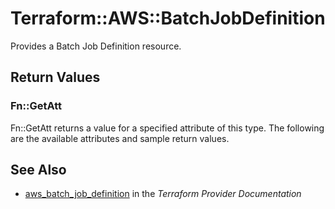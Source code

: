 # Terraform::AWS::BatchJobDefinition

Provides a Batch Job Definition resource.

## Return Values

### Fn::GetAtt

Fn::GetAtt returns a value for a specified attribute of this type. The following are the available attributes and sample return values.

## See Also

* [aws_batch_job_definition](https://www.terraform.io/docs/providers/aws/r/batch_job_definition.html) in the _Terraform Provider Documentation_